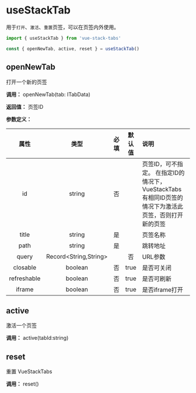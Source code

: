 # useStackTab

用于`打开`、`激活`、`重置`页签，可以在页签内外使用。

```typescript
import { useStackTab } from 'vue-stack-tabs'

const { openNewTab, active, reset } = useStackTab()
```

## openNewTab

打开一个新的页签

**调用：** openNewTab(tab: ITabData)

**返回值：** 页签ID

**参数定义：**

| 属性 | 类型|必填 | 默认值|说明 |
|:------:|:------:|:------:|:------:|:------------------------------------------------------------|
| id | string| 否 | |页签ID，可不指定。 在指定ID的情况下，VueStackTabs有相同ID页签的情况下为激活此页签，否则打开新的页签 |
| title | string| 是 || 页签名称 |
| path | string| 是 | |跳转地址 |
| query | Record<String,String>|| 否 | URL参数 |
| closable | boolean| 否 | true |是否可关闭 |
| refreshable | boolean| 否 | true|是否可刷新 |
| iframe | boolean| 否 | true |是否iframe打开 |

## active

激活一个页签

**调用：** active(tabId:string)

## reset

重置 VueStackTabs

**调用：** reset()